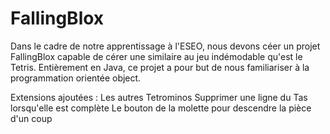 ﻿# FallingBlox
Dans le cadre de notre apprentissage à l'ESEO, nous devons céer un projet FallingBlox capable de cérer une similaire au jeu indémodable qu'est le Tetris. 
Entièrement en Java, ce projet a pour but de nous familiariser à la programmation orientée object. 


Extensions ajoutées : 
Les autres Tetrominos
Supprimer une ligne du Tas lorsqu'elle est complète
Le bouton de la molette pour descendre la pièce d'un coup
